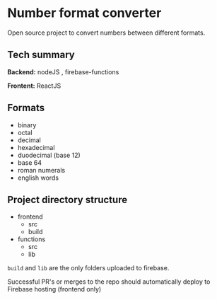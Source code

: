 # Number format converter
Open source project to convert numbers between different formats.

## Tech summary
**Backend:** nodeJS , firebase-functions

**Frontent:** ReactJS

## Formats
- binary
- octal
- decimal
- hexadecimal
- duodecimal (base 12)
- base 64
- roman numerals
- english words

## Project directory structure
 - frontend
    - src
    - build
 - functions
    - src
    - lib

`build` and `lib` are the only folders uploaded to firebase. 

Successful PR's or merges to the repo should automatically deploy to Firebase hosting (frontend only)
